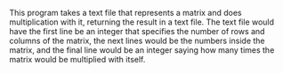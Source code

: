 This program takes a text file that represents a matrix and does multiplication with it, returning the result in a text file. The text file would have the first line
be an integer that specifies the number of rows and columns of the matrix, the next lines would be the numbers inside the matrix, and the final line would be an 
integer saying how many times the matrix would be multiplied with itself. 
